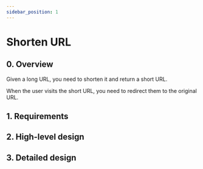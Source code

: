 ```yaml
---
sidebar_position: 1
---
```


# Shorten URL

## 0. Overview

Given a long URL, you need to shorten it and return a short URL.

When the user visits the short URL, you need to redirect them to the original URL.

## 1. Requirements

## 2. High-level design

## 3. Detailed design
